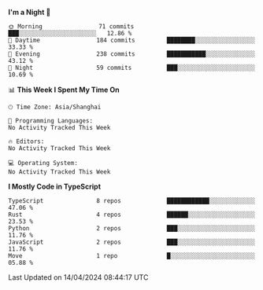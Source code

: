 <!--START_SECTION:waka-->
**I'm a Night 🦉** 

```text
🌞 Morning                71 commits          ███░░░░░░░░░░░░░░░░░░░░░░   12.86 % 
🌆 Daytime                184 commits         ████████░░░░░░░░░░░░░░░░░   33.33 % 
🌃 Evening                238 commits         ███████████░░░░░░░░░░░░░░   43.12 % 
🌙 Night                  59 commits          ███░░░░░░░░░░░░░░░░░░░░░░   10.69 % 
```


📊 **This Week I Spent My Time On** 

```text
🕑︎ Time Zone: Asia/Shanghai

💬 Programming Languages: 
No Activity Tracked This Week

🔥 Editors: 
No Activity Tracked This Week

💻 Operating System: 
No Activity Tracked This Week
```

**I Mostly Code in TypeScript** 

```text
TypeScript               8 repos             ████████████░░░░░░░░░░░░░   47.06 % 
Rust                     4 repos             ██████░░░░░░░░░░░░░░░░░░░   23.53 % 
Python                   2 repos             ███░░░░░░░░░░░░░░░░░░░░░░   11.76 % 
JavaScript               2 repos             ███░░░░░░░░░░░░░░░░░░░░░░   11.76 % 
Move                     1 repo              █░░░░░░░░░░░░░░░░░░░░░░░░   05.88 % 
```




 Last Updated on 14/04/2024 08:44:17 UTC
<!--END_SECTION:waka-->